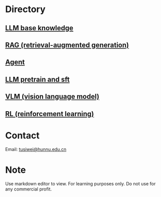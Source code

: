 # Directory
## [LLM base knowledge](https://github.com/TuuSiwei/A-file-A-knowledge/blob/main/LLM_base.md)
## [RAG (retrieval-augmented generation)](https://github.com/TuuSiwei/A-file-A-knowledge/blob/main/RAG.pdf)
## [Agent](https://github.com/TuuSiwei/A-file-A-knowledge/blob/main/Agent.pdf)  
## [LLM pretrain and sft](https://github.com/TuuSiwei/A-file-A-knowledge/blob/main/pretrain_sft.md)
## [VLM (vision language model)](https://github.com/TuuSiwei/A-file-A-knowledge/blob/main/VLM.pdf)
## [RL (reinforcement learning)](https://github.com/TuuSiwei/A-file-A-knowledge/blob/main/RL.md)

# Contact
Email: tusiwei@hunnu.edu.cn

# Note
Use markdown editor to view.
For learning purposes only. Do not use for any commercial profit.

